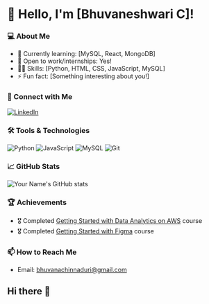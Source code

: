 # 👋 Hello, I'm [Bhuvaneshwari C]!

### 💻 About Me
- 🌱 Currently learning: [MySQL, React, MongoDB]
- 💼 Open to work/internships: Yes!
- 👨‍💻 Skills: [Python, HTML, CSS, JavaScript, MySQL]
- ⚡ Fun fact: [Something interesting about you!]

### 🔗 Connect with Me
[![LinkedIn](https://img.shields.io/badge/LinkedIn-0077B5?style=for-the-badge&logo=linkedin&logoColor=white)](https://www.linkedin.com/in/bhuvaneshwari-chinnadurai-50665a258/)

### 🛠️ Tools & Technologies
![Python](https://img.shields.io/badge/Python-3776AB?style=for-the-badge&logo=python&logoColor=white)
![JavaScript](https://img.shields.io/badge/JavaScript-F7DF1E?style=for-the-badge&logo=javascript&logoColor=black)
![MySQL](https://img.shields.io/badge/MySQL-005C84?style=for-the-badge&logo=mysql&logoColor=white)
![Git](https://img.shields.io/badge/Git-F05032?style=for-the-badge&logo=git&logoColor=white)
<!-- Add more tools based on your skills -->

### 📈 GitHub Stats
![Your Name's GitHub stats](https://github-readme-stats.vercel.app/api?username=yourusername&show_icons=true&theme=radical)

### 🏆 Achievements
- 🎖️ Completed [Getting Started with Data Analytics on AWS](https://coursera.org) course
- 🎖️ Completed [Getting Started with Figma](https://coursera.org) course
<!-- Add more as needed -->

### 📫 How to Reach Me
- Email: [bhuvanachinnaduri@gmail.com](mailto:bhuvanachinnaduri@gmail.com)

## Hi there 👋

<!--
**Bhuvaneshwari0405/Bhuvaneshwari0405** is a ✨ _special_ ✨ repository because its `README.md` (this file) appears on your GitHub profile.

Here are some ideas to get you started:

- 🔭 I’m currently working on ...
- 🌱 I’m currently learning ...
- 👯 I’m looking to collaborate on ...
- 🤔 I’m looking for help with ...
- 💬 Ask me about ...
- 📫 How to reach me: ...
- 😄 Pronouns: ...
- ⚡ Fun fact: ...
-->
